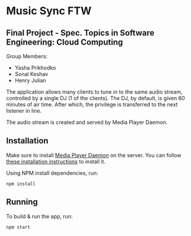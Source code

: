 Music Sync FTW
=======

## Final Project - Spec. Topics in Software Engineering: Cloud Computing

Group Members:

- Yasha Prikhodko
- Sonal Keshav
- Henry Julian

The application allows many clients to tune in to the same audio stream, controlled by a single DJ (1 of the clients). The DJ, by default, is given 60 minutes of air time. After which, the privilege is transferred to the next listener in line.

The audio stream is created and served by Media Player Daemon.


Installation
------------

Make sure to install [Media Player Daemon](http://www.musicpd.org/) on the server. You can follow [these installation instructions](http://mpd.wikia.com/wiki/Install) to install it.

Using NPM install dependencies, run:

```npm install```

Running
-------

To build & run the app, run:

```npm start```
